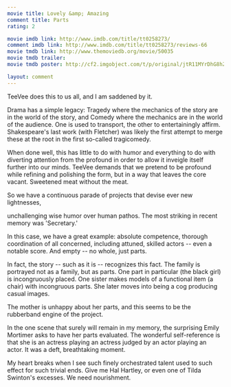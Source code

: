 ```yaml
---
movie title: Lovely &amp; Amazing
comment title: Parts
rating: 2

movie imdb link: http://www.imdb.com/title/tt0258273/
comment imdb link: http://www.imdb.com/title/tt0258273/reviews-66
movie tmdb link: http://www.themoviedb.org/movie/50035
movie tmdb trailer: 
movie tmdb poster: http://cf2.imgobject.com/t/p/original/jtR11MYrDhG8hZSo6CI037ITDnT.jpg

layout: comment
---
```


TeeVee does this to us all, and I am saddened by it. 

Drama has a simple legacy: Tragedy where the mechanics of the story are in the world of the story, and Comedy where the mechanics are in the world of the audience. One is used to transport, the other to entertainingly affirm. Shakespeare's last work (with Fletcher) was likely the first attempt to merge these at the root in the first so-called tragicomedy.

When done well, this has little to do with humor and everything to do with diverting attention from the profound in order to allow it inveigle itself further into our minds. TeeVee demands that we pretend to be profound while refining and polishing the form, but in a way that leaves the core vacant. Sweetened meat without the meat.

So we have a continuous parade of projects that devise ever new lightnesses,

unchallenging wise humor over human pathos. The most striking in recent memory was 'Secretary.' 

In this case, we have a great example: absolute competence, thorough coordination of all concerned, including attuned, skilled actors -- even a notable score. And empty -- no whole, just parts.

In fact, the story -- such as it is -- recognizes this fact. The family is portrayed not as a family, but as parts. One part in particular (the black girl) is incongruously placed. One sister makes models of a functional item (a chair) with incongruous parts. She later moves into being a cog producing casual images.

The mother is unhappy about her parts, and this seems to be the rubberband engine of the project.

In the one scene that surely will remain in my memory, the surprising Emily Mortimer asks to have her parts evaluated. The wonderful self-reference is that she is an actress playing an actress judged by an actor playing an actor. It was a deft, breathtaking moment.

My heart breaks when I see such finely orchestrated talent used to such effect for such trivial ends. Give me Hal Hartley, or even one of Tilda Swinton's excesses. We need nourishment.